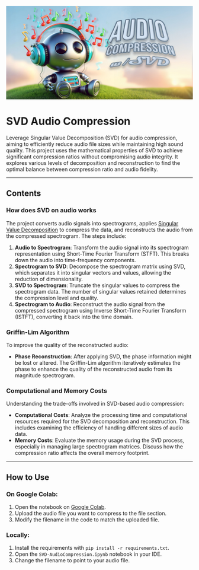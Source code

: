 ![Repository banner](media/aucompsvd_banner.jpg)
# SVD Audio Compression

Leverage Singular Value Decomposition (SVD) for audio compression, aiming to efficiently reduce audio file sizes while maintaining high sound quality. This project uses the mathematical properties of SVD to achieve significant compression ratios without compromising audio integrity. It explores various levels of decomposition and reconstruction to find the optimal balance between compression ratio and audio fidelity.

---

## Contents

### How does SVD on audio works

The project converts audio signals into spectrograms, applies [Singular Value Decomposition](https://en.wikipedia.org/wiki/Singular_value_decomposition) to compress the data, and reconstructs the audio from the compressed spectrogram. The steps include:
1. **Audio to Spectrogram**: Transform the audio signal into its spectrogram representation using Short-Time Fourier Transform (STFT). This breaks down the audio into time-frequency components.
2. **Spectrogram to SVD**: Decompose the spectrogram matrix using SVD, which separates it into singular vectors and values, allowing the reduction of dimensionality.
3. **SVD to Spectrogram**: Truncate the singular values to compress the spectrogram data. The number of singular values retained determines the compression level and quality.
4. **Spectrogram to Audio**: Reconstruct the audio signal from the compressed spectrogram using Inverse Short-Time Fourier Transform (ISTFT), converting it back into the time domain.

### Griffin-Lim Algorithm

To improve the quality of the reconstructed audio:
- **Phase Reconstruction**: After applying SVD, the phase information might be lost or altered. The Griffin-Lim algorithm iteratively estimates the phase to enhance the quality of the reconstructed audio from its magnitude spectrogram.

### Computational and Memory Costs

Understanding the trade-offs involved in SVD-based audio compression:
- **Computational Costs**: Analyze the processing time and computational resources required for the SVD decomposition and reconstruction. This includes examining the efficiency of handling different sizes of audio data.
- **Memory Costs**: Evaluate the memory usage during the SVD process, especially in managing large spectrogram matrices. Discuss how the compression ratio affects the overall memory footprint.

---

## How to Use

### On Google Colab:

1. Open the notebook on [Google Colab](https://colab.research.google.com/).
2. Upload the audio file you want to compress to the file section.
3. Modify the filename in the code to match the uploaded file.

### Locally:

1. Install the requirements with `pip install -r requirements.txt`.
2. Open the `SVD-AudioCompression.ipynb` notebook in your IDE.
3. Change the filename to point to your audio file.
